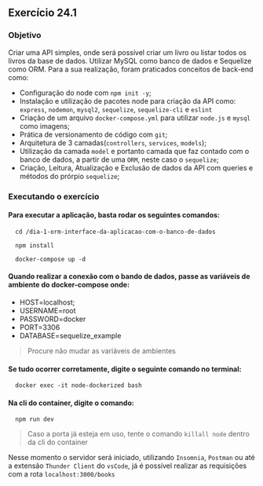 ## Exercício 24.1

### Objetivo
Criar uma API simples, onde será possível criar um livro ou listar todos os livros da base de dados. Utilizar MySQL como banco de dados e Sequelize como ORM. Para a sua realização, foram praticados conceitos de back-end como:

- Configuração do node com `npm init -y`;
- Instalação e utilização de pacotes node para criação da API como: `express`, `nodemon`, `mysql2`, `sequelize`, `sequelize-cli` e `eslint`
- Criação de um arquivo `docker-compose.yml` para utilizar `node.js` e `mysql` como imagens;
- Prática de versionamento de código com `git`;
- Arquitetura de 3 camadas(`controllers`, `services`, `models`);
- Utilização da camada `model` e portanto camada que faz contado com o banco de dados, a partir de uma `ORM`, neste caso o `sequelize`;
- Criação, Leitura, Atualização e Exclusão de dados da API com queries e métodos do prórpio `sequelize`;

### Executando o exercício
#### Para executar a aplicação, basta rodar os seguintes comandos:
```cli
  cd /dia-1-orm-interface-da-aplicacao-com-o-banco-de-dados
 ```
```cli
  npm install
```
```cli
  docker-compose up -d
```

#### Quando realizar a conexão com o bando de dados, passe as variáveis de ambiente do docker-compose onde:
- HOST=localhost;
- USERNAME=root
- PASSWORD=docker
- PORT=3306
- DATABASE=sequelize_example
> Procure não mudar as variáveis de ambientes

#### Se tudo ocorrer corretamente, digite o seguinte comando no terminal:
```cli
  docker exec -it node-dockerized bash
```

#### Na cli do container, digite o comando:
```cli
  npm run dev
```
> Caso a porta já esteja em uso, tente o comando `killall node` dentro da cli do container

Nesse momento o servidor será iniciado, utilizando `Insomnia`, `Postman` ou até a extensão `Thunder Client` do `vsCode`, já é possível realizar as requisições com a rota `localhost:3000/books`
